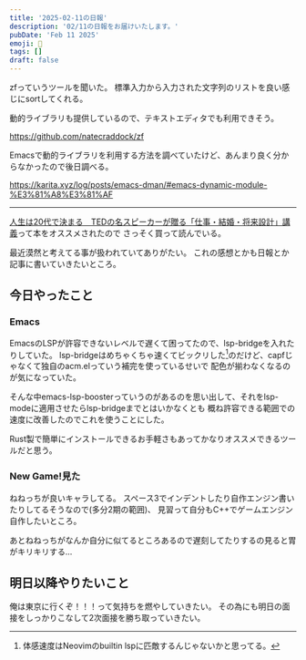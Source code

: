 ```yaml
---
title: '2025-02-11の日報'
description: '02/11の日報をお届けいたします。'
pubDate: 'Feb 11 2025'
emoji: 🦊
tags: []
draft: false
---
```


zfっていうツールを聞いた。
標準入力から入力された文字列のリストを良い感じにsortしてくれる。

動的ライブラリも提供しているので、テキストエディタでも利用できそう。

https://github.com/natecraddock/zf

Emacsで動的ライブラリを利用する方法を調べていたけど、あんまり良く分からなかったので後日調べる。

https://karita.xyz/log/posts/emacs-dman/#emacs-dynamic-module-%E3%81%A8%E3%81%AF

---

[人生は20代で決まる　TEDの名スピーカーが贈る「仕事・結婚・将来設計」講義](www.amazon.co.jp/dp/B00N4FBEK8)って本をオススメされたので
さっそく買って読んでいる。

最近漠然と考えてる事が扱われていてありがたい。
これの感想とかも日報とか記事に書いていきたいところ。

## 今日やったこと

### Emacs

EmacsのLSPが許容できないレベルで遅くて困ってたので、lsp-bridgeを入れたりしていた。
lsp-bridgeはめちゃくちゃ速くてビックリした[^1]のだけど、capfじゃなくて独自のacm.elっていう補完を使っているせいで
配色が揃わなくなるのが気になっていた。

そんな中emacs-lsp-boosterっていうのがあるのを思い出して、それをlsp-modeに適用させたらlsp-bridgeまでとはいかなくとも
概ね許容できる範囲での速度に改善したのでこれを使うことにした。

Rust製で簡単にインストールできるお手軽さもあってかなりオススメできるツールだと思う。

### New Game!見た

ねねっちが良いキャラしてる。
スペース3でインデントしたり自作エンジン書いたりしてるそうなので(多分2期の範囲)、
見習って自分もC++でゲームエンジン自作したいところ。

あとねねっちがなんか自分に似てるところあるので遅刻してたりするの見ると胃がキリキリする...

## 明日以降やりたいこと

俺は東京に行くぞ！！！って気持ちを燃やしていきたい。
その為にも明日の面接をしっかりこなして2次面接を勝ち取っていきたい。

[^1]: 体感速度はNeovimのbuiltin lspに匹敵するんじゃないかと思ってる。
